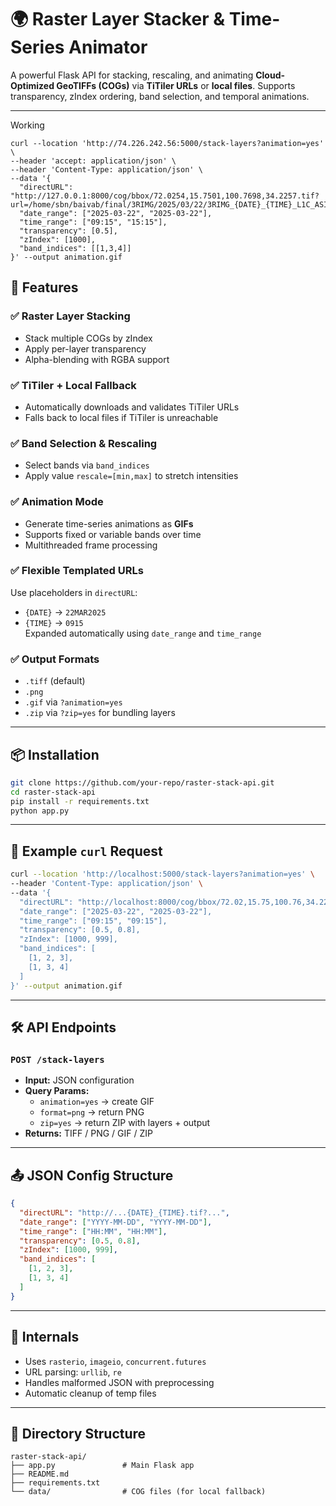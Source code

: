

# 🌍 Raster Layer Stacker & Time-Series Animator

A powerful Flask API for stacking, rescaling, and animating **Cloud-Optimized GeoTIFFs (COGs)** via **TiTiler URLs** or **local files**. Supports transparency, zIndex ordering, band selection, and temporal animations.

---
Working
```
curl --location 'http://74.226.242.56:5000/stack-layers?animation=yes' \
--header 'accept: application/json' \
--header 'Content-Type: application/json' \
--data '{
  "directURL": "http://127.0.0.1:8000/cog/bbox/72.0254,15.7501,100.7698,34.2257.tif?url=/home/sbn/baivab/final/3RIMG/2025/03/22/3RIMG_{DATE}_{TIME}_L1C_ASIA_MER_V01R00.cog.tif&bidx=1&bidx=3&bidx=4&rescale=0,1000&rescale=0,1000&rescale=0,1000",
  "date_range": ["2025-03-22", "2025-03-22"],
  "time_range": ["09:15", "15:15"], 
  "transparency": [0.5],
  "zIndex": [1000],
  "band_indices": [[1,3,4]]
}' --output animation.gif

```

## 🚀 Features

### ✅ Raster Layer Stacking
- Stack multiple COGs by zIndex
- Apply per-layer transparency
- Alpha-blending with RGBA support

### ✅ TiTiler + Local Fallback
- Automatically downloads and validates TiTiler URLs
- Falls back to local files if TiTiler is unreachable

### ✅ Band Selection & Rescaling
- Select bands via `band_indices`
- Apply value `rescale=[min,max]` to stretch intensities

### ✅ Animation Mode
- Generate time-series animations as **GIFs**
- Supports fixed or variable bands over time
- Multithreaded frame processing

### ✅ Flexible Templated URLs
Use placeholders in `directURL`:
- `{DATE}` → `22MAR2025`
- `{TIME}` → `0915`  
Expanded automatically using `date_range` and `time_range`

### ✅ Output Formats
- `.tiff` (default)
- `.png`
- `.gif` via `?animation=yes`
- `.zip` via `?zip=yes` for bundling layers

---

## 📦 Installation

```bash
git clone https://github.com/your-repo/raster-stack-api.git
cd raster-stack-api
pip install -r requirements.txt
python app.py
```

---

## 🧪 Example `curl` Request

```bash
curl --location 'http://localhost:5000/stack-layers?animation=yes' \
--header 'Content-Type: application/json' \
--data '{
  "directURL": "http://localhost:8000/cog/bbox/72.02,15.75,100.76,34.22.tif?url=C:/data/3RIMG_{DATE}_{TIME}_L1C.cog.tif&rescale=0,1000&rescale=0,1000&rescale=0,1000",
  "date_range": ["2025-03-22", "2025-03-22"],
  "time_range": ["09:15", "09:15"],
  "transparency": [0.5, 0.8],
  "zIndex": [1000, 999],
  "band_indices": [
    [1, 2, 3],
    [1, 3, 4]
  ]
}' --output animation.gif
```

---

## 🛠️ API Endpoints

### `POST /stack-layers`

- **Input:** JSON configuration
- **Query Params:**
  - `animation=yes` → create GIF
  - `format=png` → return PNG
  - `zip=yes` → return ZIP with layers + output
- **Returns:** TIFF / PNG / GIF / ZIP

---

## 📤 JSON Config Structure

```json
{
  "directURL": "http://...{DATE}_{TIME}.tif?...",
  "date_range": ["YYYY-MM-DD", "YYYY-MM-DD"],
  "time_range": ["HH:MM", "HH:MM"],
  "transparency": [0.5, 0.8],
  "zIndex": [1000, 999],
  "band_indices": [
    [1, 2, 3],
    [1, 3, 4]
  ]
}
```

---

## 🧠 Internals

- Uses `rasterio`, `imageio`, `concurrent.futures`
- URL parsing: `urllib`, `re`
- Handles malformed JSON with preprocessing
- Automatic cleanup of temp files

---

## 📁 Directory Structure

```
raster-stack-api/
├── app.py               # Main Flask app
├── README.md
├── requirements.txt
└── data/                # COG files (for local fallback)
```

